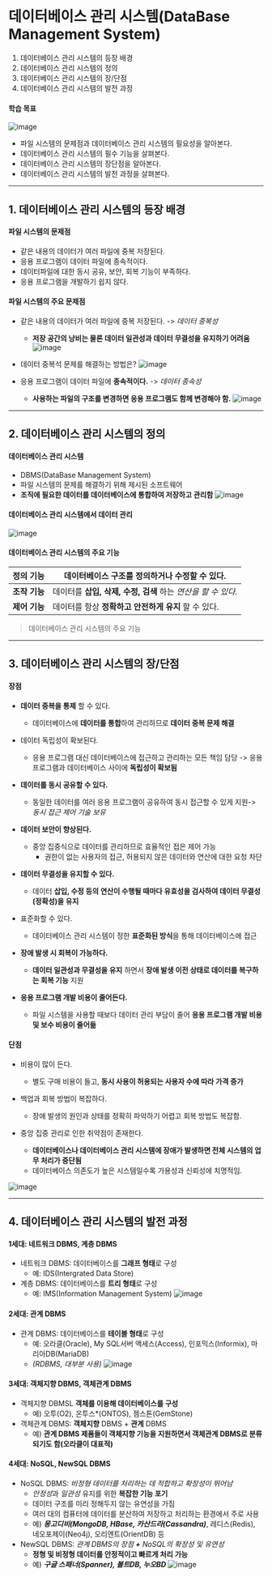 # 데이터베이스 관리 시스템(DataBase Management System)
1. 데이터베이스 관리 시스템의 등장 배경
2. 데이터베이스 관리 시스템의 정의
3. 데이터베이스 관리 시스템의 장/단점
4. 데이터베이스 관리 시스템의 발전 과정

#### 학습 목표
![image](https://github.com/qlkdkd/Database/assets/71871927/f884a870-af2e-40cd-96a3-77a3ff64d127)
* 파일 시스템의 문제점과 데이터베이스 관리 시스템의 필요성을 알아본다.
* 데이터베이스 관리 시스템의 필수 기능을 살펴본다.
* 데이터베이스 관리 시스템의 장단점을 알아본다.
* 데이터베이스 관리 시스템의 발전 과정을 살펴본다.

---

## 1. 데이터베이스 관리 시스템의 등장 배경
#### 파일 시스템의 문제점
* 같은 내용의 데이터가 여러 파일에 중복 저장된다.
* 응용 프로그램이 데이터 파일에 종속적이다.
* 데이터파일에 대한 동시 공유, 보안, 회복 기능이 부족하다.
* 응용 프로그램을 개발하기 쉽지 않다.

#### 파일 시스템의 주요 문제점
* 같은 내용의 데이터가 여러 파일에 중복 저장된다. -> *데이터 중복성*
    * **저장 공간의 낭비는 물론 데이터 일관성과 데이터 무결성을 유지하기 어려움**
![image](https://github.com/qlkdkd/Database/assets/71871927/f8f60cd3-fdae-4c33-81c8-42127abdead7)

* 데이터 중복석 문제를 해결하는 방법은?
![image](https://github.com/qlkdkd/Database/assets/71871927/a1eb9b0e-dfa0-46bc-89c9-da60cb9c79ad)

* 응용 프로그램이 데이터 파일에 **종속적이다.** -> *데이터 종속성*
    * **사용하는 파일의 구조를 변경하면 응용 프로그램도 함께 변경해야 함.**
![image](https://github.com/qlkdkd/Database/assets/71871927/6d8e9f15-ef79-48ae-90df-80a13c7981c0)

---

## 2. 데이터베이스 관리 시스템의 정의
#### 데이터베이스 관리 시스템
* DBMS(DataBase Management System)
* 파일 시스템의 문제를 해결하기 위해 제시된 소프트웨어
* **조직에 필요한 데이터를 데이터베이스에 통합하여 저장하고 관리함**
![image](https://github.com/qlkdkd/Database/assets/71871927/887f8f8e-f7e2-4fca-820b-0d79cbdc05c8)

#### 데이터베이스 관리 시스템에서 데이터 관리
![image](https://github.com/qlkdkd/Database/assets/71871927/289547f2-3032-440a-b33a-b155d5a08c1a)

#### 데이터베이스 관리 시스템의 주요 기능
**정의 기능**|데이터베이스 구조를 정의하거나 수정할 수 있다.
---|---
**조작 기능**|데이터를 **삽입, 삭제, 수정, 검색** 하는 *연산을 할 수 있다.*
**제어 기능**|데이터를 항상 **정확하고 안전하게 유지** 할 수 있다.
> 데이터베이스 관리 시스템의 주요 기능

---

## 3. 데이터베이스 관리 시스템의 장/단점
#### 장점
* **데이터 중복을 통제** 할 수 있다.
   * 데이터베이스에 **데이터를 통합**하여 관리하므로 **데이터 중복 문제 해결**
  
* 데이터 독립성이 확보된다.
   * 응용 프로그램 대신 데이터베이스에 접근하고 관리하는 모든 책임 담당 -> 응용 프로그램과 데이터베이스 사이에 **독립성이 확보됨**
* **데이터를 동시 공유할 수 있다.**
   * 동일한 데이터를 여러 응용 프로그램이 공유하여 동시 접근할 수 있게 지원-> *동시 접근 제어 기술 보유*
  
* **데이터 보안이 향상된다.**
   * 중앙 집중식으로 데이터를 관리하므로 효율적인 접은 제어 가능
        * 권한이 없는 사용자의 접근, 허용되지 않은 데이터와 연산에 대한 요청 차단
  
* **데이터 무결성을 유지할 수 있다.**
   * 데이터 **삽입, 수정 등의 연산이 수행될 때마다 유효성을 검사하여 데이터 무결성(정확성)을 유지**

* 표준화할 수 있다.
   * 데이터베이스 관리 시스템이 정한 **표준화된 방식**을 통해 데이터베이스에 접근

* **장애 발생 시 회복이 가능하다.**
   * **데이터 일관성과 무결성을 유지** 하면서 **장애 발생 이전 상태로 데이터를 복구하는 회복 기능** 지원

* **응용 프로그램 개발 비용이 줄어든다.**
    * 파일 시스템을 사용할 때보다 데이터 관리 부담이 줄어 **응용 프로그램 개발 비용 및 보수 비용이 줄어듦**

#### 단점
* 비용이 많이 든다.
   * 별도 구매 비용이 들고, **동시 사용이 허용되는 사용자 수에 따라 가격 증가**

* 백업과 회복 방법이 복잡하다.
  * 장애 발생의 원인과 상태를 정확히 파악하기 어렵고 회복 방법도 복잡함.

* 중앙 집중 관리로 인한 취약점이 존재한다.
   * **데이터베이스나 데이터베이스 관리 시스템에 장애가 발생하면 전체 시스템의 업무 처리가 중단됨**
   * 데이터베이스 의존도가 높은 시스템일수록 가용성과 신뢰성에 치명적임.

![image](https://github.com/qlkdkd/Database/assets/71871927/71cfedaf-674e-4d61-b530-7f8495a174fb)

---

## 4. 데이터베이스 관리 시스템의 발전 과정
#### 1세대: 네트워크 DBMS, 계층 DBMS
* 네트워크 DBMS: 데이터베이스를 **그래프 형태**로 구성
    * 예: IDS(Intergrated Data Store)
* 계층 DBMS: 데이터베이스를 **트리 형태**로 구성
   * 예: IMS(Information Management System)
![image](https://github.com/qlkdkd/Database/assets/71871927/fcd1cca6-a81c-4cf2-9ea8-80ecfdc6f6fb)

#### 2세대: 관계 DBMS
* 관계 DBMS: 데이터베이스를 **테이블 형태**로 구성
   * 예: 오라클(Oracle), My SQL서버 액세스(Access), 인포믹스(Informix), 마리아DB(MariaDB)
   * *(RDBMS, 대부분 사용)*
![image](https://github.com/qlkdkd/Database/assets/71871927/58fec582-6508-43a2-af23-d176d2ac8629)

#### 3세대: 객체지향 DBMS, 객체관계 DBMS
* 객체지향 DBMSL **객체를 이용해 데이터베이스를 구성**
   * 예) 오투(O2), 온투스*(ONTOS), 젬스톤(GemStone)
* 객체관계 DBMS: **객체지향** DBMS + **관계** DBMS
   * 예) **관계 DBMS 제품들이 객체지향 기능을 지원하면서 객체관계 DBMS로 분류되기도 함(오라클이 대표적)**
 
#### 4세대: NoSQL, NewSQL DBMS
* NoSQL DBMS: *비정형 데이터를 처리하는 데 적합하고 확장성이 뛰어남*
   * *안정성*과 *일관성* 유지를 위한 **복잡한 기능 포기**
   * 데이터 구조를 미리 정해두지 않는 유연성을 가짐
   * 여러 대의 컴퓨터에 데이터를 분산하여 저장하고 처리하는 환경에서 주로 사용
   * 예) ***몽고디비(MongoDB, HBase, 카산드라(Cassandra)***, 레디스(Redis), 네오포제이(Neo4j), 오리엔트(OrientDB) 등
* NewSQL DBMS: *관계 DBMS의 장점 **+** NoSQL의 확장성 및 유연성*
   * **정형 및 비정형 데이터를 안정적이고 빠르게 처리 가능**
   * 예) ***구글 스패너(Spanner), 볼트DB, 누오BD***
 ![image](https://github.com/qlkdkd/Database/assets/71871927/df932c51-4e1a-491a-8cef-31abea7b6e1c)
